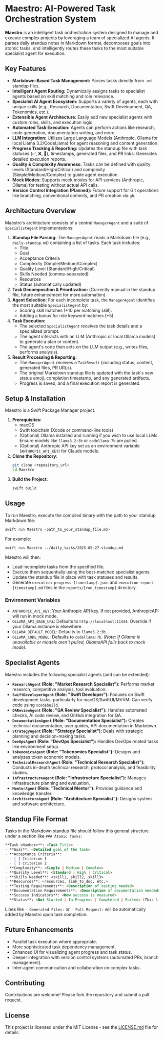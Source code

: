 # Maestro: AI-Powered Task Orchestration System

**Maestro** is an intelligent task orchestration system designed to manage and execute complex projects by leveraging a team of specialized AI agents. It parses daily standup notes in Markdown format, decomposes goals into atomic tasks, and intelligently routes these tasks to the most suitable specialist agent for execution.

## Key Features

*   **Markdown-Based Task Management:** Parses tasks directly from `.md` standup files.
*   **Intelligent Agent Routing:** Dynamically assigns tasks to specialist agents based on skill matching and role relevance.
*   **Specialist AI Agent Ecosystem:** Supports a variety of agents, each with unique skills (e.g., Research, Documentation, Swift Development, QA, Tokenomics, etc.).
*   **Extensible Agent Architecture:** Easily add new specialist agents with custom roles, skills, and execution logic.
*   **Automated Task Execution:** Agents can perform actions like research, code generation, documentation writing, and more.
*   **LLM Integration:** Utilizes Large Language Models (Anthropic, Ollama for local Llama 3.2/CodeLlama) for agent reasoning and content generation.
*   **Progress Tracking & Reporting:** Updates the standup file with task statuses (✅, ❌, 🔄), timestamps, generated files, and PR links. Generates detailed execution reports.
*   **Quality & Complexity Awareness:** Tasks can be defined with quality levels (Standard/High/Critical) and complexity (Simple/Medium/Complex) to guide agent execution.
*   **Mock Modes:** Supports mock modes for API services (Anthropic, Ollama) for testing without actual API calls.
*   **Version Control Integration (Planned):** Future support for Git operations like branching, conventional commits, and PR creation via `gh`.

## Architecture Overview

Maestro's architecture consists of a central `ManagerAgent` and a suite of `SpecialistAgent` implementations:

1.  **Standup File Parsing:** The `ManagerAgent` reads a Markdown file (e.g., `daily-standup.md`) containing a list of tasks. Each task includes:
    *   Title
    *   Goal
    *   Acceptance Criteria
    *   Complexity (Simple/Medium/Complex)
    *   Quality Level (Standard/High/Critical)
    *   Skills Needed (comma-separated)
    *   Resources
    *   Status (automatically updated)
2.  **Task Decomposition & Prioritization:** (Currently manual in the standup file, future enhancement for more automation)
3.  **Agent Selection:** For each incomplete task, the `ManagerAgent` identifies the most suitable `SpecialistAgent` by:
    *   Scoring skill matches (+10 per matching skill).
    *   Adding a bonus for role keyword matches (+5).
4.  **Task Execution:**
    *   The selected `SpecialistAgent` receives the task details and a specialized prompt.
    *   The agent interacts with an LLM (Anthropic or local Ollama models) to generate a plan or content.
    *   The agent's code then acts on the LLM output (e.g., writes files, performs analysis).
5.  **Result Processing & Reporting:**
    *   The `ManagerAgent` receives a `TaskResult` (including status, content, generated files, PR URLs).
    *   The original Markdown standup file is updated with the task's new status emoji, completion timestamp, and any generated artifacts.
    *   Progress is saved, and a final execution report is generated.

## Setup & Installation

Maestro is a Swift Package Manager project.

1.  **Prerequisites:**
    *   macOS
    *   Swift toolchain (Xcode or command-line tools)
    *   (Optional) Ollama installed and running if you wish to use local LLMs. Ensure models like `llama3.2:3b` or `codellama:7b` are pulled.
    *   (Optional) Anthropic API key set as an environment variable (`ANTHROPIC_API_KEY`) for Claude models.
2.  **Clone the Repository:**
    ```bash
    git clone <repository_url>
    cd Maestro
    ```
3.  **Build the Project:**
    ```bash
    swift build
    ```

## Usage

To run Maestro, execute the compiled binary with the path to your standup Markdown file:

```bash
swift run Maestro <path_to_your_standup_file.md>
```

For example:

```bash
swift run Maestro ../daily_tasks/2025-05-27-standup.md
```

Maestro will then:
*   Load incomplete tasks from the specified file.
*   Execute them sequentially using the best-matched specialist agents.
*   Update the standup file in place with task statuses and results.
*   Generate `execution-progress-[timestamp].json` and `execution-report-[timestamp].md` files in the `reports/[run_timestamp]` directory.

### Environment Variables

*   `ANTHROPIC_API_KEY`: Your Anthropic API key. If not provided, AnthropicAPI will run in mock mode.
*   `OLLAMA_API_BASE_URL`: Defaults to `http://localhost:11434`. Override if your Ollama instance is elsewhere.
*   `OLLAMA_DEFAULT_MODEL`: Defaults to `llama3.2:3b`.
*   `OLLAMA_CODE_MODEL`: Defaults to `codellama:7b`.
    *(Note: If Ollama is unavailable or models aren't pulled, OllamaAPI falls back to mock mode).*

## Specialist Agents

Maestro includes the following specialist agents (and can be extended):

*   **`ResearchAgent` (Role: "Market Research Specialist"):** Performs market research, competitive analysis, tool evaluation.
*   **`SwiftDeveloperAgent` (Role: "Swift Developer"):** Focuses on Swift development tasks, particularly for macOS/SwiftUI/MVVM. Can verify code using `xcodebuild`.
*   **`QAReviewAgent` (Role: "QA Review Specialist"):** Handles automated checks, AI code review, and GitHub integration for QA.
*   **`DocumentationAgent` (Role: "Documentation Specialist"):** Creates technical documentation, user guides, API documentation in Markdown.
*   **`StrategyAgent` (Role: "Strategy Specialist"):** Deals with strategic planning and decision-making tasks.
*   **`DevOpsAgent` (Role: "DevOps Specialist"):** Handles DevOps related tasks like environment setup.
*   **`TokenomicsAgent` (Role: "Tokenomics Specialist"):** Designs and analyzes token economic models.
*   **`TechnicalResearchAgent` (Role: "Technical Research Specialist"):** Conducts in-depth technical research, protocol analysis, and feasibility studies.
*   **`InfrastructureAgent` (Role: "Infrastructure Specialist"):** Manages infrastructure planning and evaluation.
*   **`MentorAgent` (Role: "Technical Mentor"):** Provides guidance and knowledge transfer.
*   **`ArchitectureAgent` (Role: "Architecture Specialist"):** Designs system and software architecture.

## Standup File Format

Tasks in the Markdown standup file should follow this general structure under a section like `### Atomic Tasks`:

```markdown
**Task <Number>**: <Task Title>
- **Goal**: <Detailed goal of the task>
- **Acceptance Criteria**: 
  - [ ] Criterion 1
  - [ ] Criterion 2
- **Complexity**: <Simple | Medium | Complex>
- **Quality Level**: <Standard | High | Critical>
- **Skills Needed**: <skill1, skill2, skill3>
- **Resources**: <resource1, link_to_doc, etc.>
- **Testing Requirements**: <Description of testing needed>
- **Documentation Requirements**: <Description of documentation needed>
- **Success Indicators**: <How success is measured>
- **Status**: <Not Started | In Progress | Completed | Failed> (This line is automatically updated)
```
Lines like `- Generated Files:` or `- Pull Request:` will be automatically added by Maestro upon task completion.

## Future Enhancements

*   Parallel task execution where appropriate.
*   More sophisticated task dependency management.
*   Enhanced UI for visualizing agent progress and task status.
*   Deeper integration with version control systems (automated PRs, branch management).
*   Inter-agent communication and collaboration on complex tasks.

## Contributing

Contributions are welcome! Please fork the repository and submit a pull request.

## License

This project is licensed under the MIT License - see the [LICENSE.md](LICENSE.md) file for details.